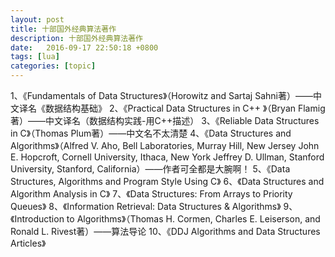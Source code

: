 ```yaml
---
layout: post
title: 十部国外经典算法著作
description: 十部国外经典算法著作
date:   2016-09-17 22:50:18 +0800 
tags: [lua]
categories: [topic]
---
```

1、《Fundamentals of Data Structures》（Horowitz and Sartaj Sahni著）——中文译名《数据结构基础》
2、《Practical Data Structures in C++ 》（Bryan Flamig著）——中文译名（数据结构实践-用C++描述）
3、《Reliable Data Structures in C》（Thomas Plum著）——中文名不太清楚
4、《Data Structures and Algorithms》（Alfred V. Aho, Bell Laboratories, Murray Hill, New Jersey
John E. Hopcroft, Cornell University, Ithaca, New York
Jeffrey D. Ullman, Stanford University, Stanford, California）——作者可全都是大腕啊！
5、《Data Structures, Algorithms and Program Style Using C》
6、《Data Structures and Algorithm Analysis in C》
7、《Data Structures: From Arrays to Priority Queues》
8、《Information Retrieval: Data Structures & Algorithms》
9、《Introduction to Algorithms》（Thomas H. Cormen, Charles E. Leiserson, and Ronald L. Rivest著）——算法导论
10、《DDJ Algorithms and Data Structures Articles》